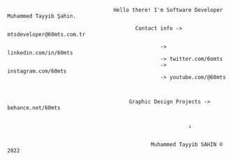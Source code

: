                                     
                                      Hello there! I'm Software Developer Muhammed Tayyib Şahin.
                                      
                                             Contact info ->   mtsdeveloper@60mts.com.tr
                                       
                                                     -> linkedin.com/in/60mts
                                                     -> twitter.com/6omts
                                                     -> instagram.com/60mts
                                                     -> youtube.com/@60mts
      
      
      
                                           Graphic Design Projects -> behance.net/60mts
                                           
                                                             
                                                              ↓
              
      
                                                  Muhammed Tayyib SAHIN © 2022 

 
